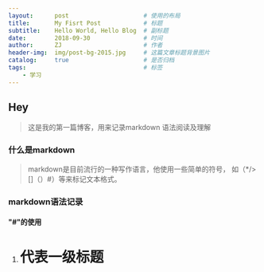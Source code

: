 ```yaml
---
layout:      post                     # 使用的布局
title:       My Fisrt Post            # 标题
subtitle:    Hello World, Hello Blog  # 副标题
date:        2018-09-30               # 时间
author:      ZJ                       # 作者
header-img:  img/post-bg-2015.jpg     # 这篇文章标题背景图片
catalog:     true                     # 是否归档
tags:                                 # 标签
    - 学习
---
```


## Hey
>这是我的第一篇博客，用来记录markdown 语法阅读及理解
### 什么是markdown
>markdown是目前流行的一种写作语言，他使用一些简单的符号， 如（*/>[]（）#）等来标记文本格式。
### markdown语法记录
#### "#"的使用
1. # 代表一级标题

